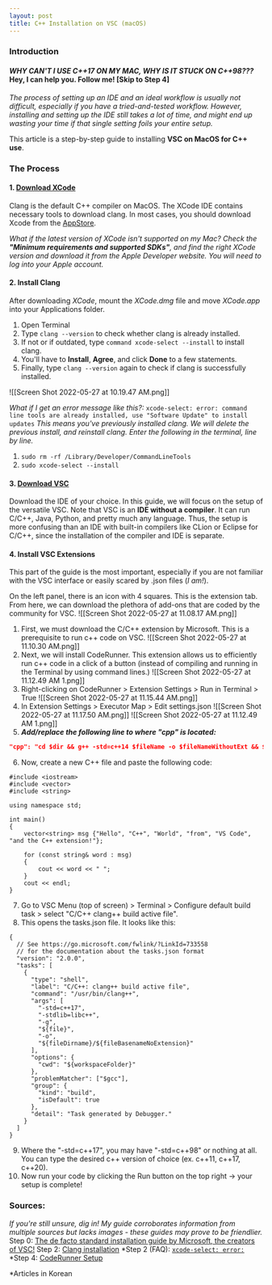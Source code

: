 ```yaml
---
layout: post
title: C++ Installation on VSC (macOS)
---
```


### Introduction
#### ***WHY CAN'T I USE C++17 ON MY MAC, WHY IS IT STUCK ON C++98???*** Hey, I can help you. Follow me! [Skip to Step 4]
*The process of setting up an IDE and an ideal workflow is usually not difficult, especially if you have a tried-and-tested workflow. However, installing and setting up the IDE still takes a lot of time, and might end up wasting your time if that single setting foils your entire setup.*

This article is a step-by-step guide to installing **VSC on MacOS for C++ use**.

### The Process
#### 1. [Download XCode](https://developer.apple.com/support/xcode/)
Clang is the default C++ compiler on MacOS. The XCode IDE contains necessary tools to download clang. In most cases, you should download Xcode from the [AppStore](https://apps.apple.com/us/app/xcode/id497799835?ls=1&mt=12).

*What if the latest version of XCode isn't supported on my Mac?*
*Check the **"Minimum requirements and supported SDKs"**, and find the right XCode version and download it from the Apple Developer website. You will need to log into your Apple account.*

#### 2. Install Clang
After downloading *XCode*, mount the *XCode.dmg* file and move *XCode.app* into your Applications folder.

1. Open Terminal
2. Type `clang --version` to check whether clang is already installed.
3. If not or if outdated, type `command xcode-select --install` to install clang. 
4. You'll have to **Install**, **Agree**, and click **Done** to a few statements.
5. Finally, type `clang --version` again to check if clang is successfully installed.

![[Screen Shot 2022-05-27 at 10.19.47 AM.png]]

*What if I get an error message like this?:*
`xcode-select: error: command line tools are already installed, use "Software Update" to install updates`
*This means you've previously installed clang. We will delete the previous install, and reinstall clang. Enter the following in the terminal, line by line.*
1. ```sudo rm -rf /Library/Developer/CommandLineTools```
2. ```sudo xcode-select --install```

#### 3. [Download VSC](https://code.visualstudio.com/)
Download the IDE of your choice. In this guide, we will focus on the setup of the versatile VSC. Note that VSC is an **IDE without a compiler**. It can run C/C++, Java, Python, and pretty much any language. Thus, the setup is more confusing than an IDE with built-in compilers like CLion or Eclipse for C/C++, since the installation of the compiler and IDE is separate.

#### 4. Install VSC Extensions
This part of the guide is the most important, especially if you are not familiar with the VSC interface or easily scared by .json files (*I am!*).

On the left panel, there is an icon with 4 squares. This is the extension tab. From here, we can download the plethora of add-ons that are coded by the community for VSC. 
![[Screen Shot 2022-05-27 at 11.08.17 AM.png]]
1. First, we must download the C/C++ extension by Microsoft. This is a prerequisite to run c++ code on VSC.
![[Screen Shot 2022-05-27 at 11.10.30 AM.png]]
2. Next, we will install CodeRunner. This extension allows us to efficiently run c++ code in a click of a button (instead of compiling and running in the Terminal by using command lines.) 
![[Screen Shot 2022-05-27 at 11.12.49 AM 1.png]]
3. Right-clicking on CodeRunner > Extension Settings > Run in Terminal > True
![[Screen Shot 2022-05-27 at 11.15.44 AM.png]]
4. In Extension Settings > Executor Map > Edit settings.json
![[Screen Shot 2022-05-27 at 11.17.50 AM.png]]
![[Screen Shot 2022-05-27 at 11.12.49 AM 1.png]]
5. ***Add/replace the following line to where "cpp" is located:***
```json
"cpp": "cd $dir && g++ -std=c++14 $fileName -o $fileNameWithoutExt && $dir$fileNameWithoutExt"
```
6. Now, create a new C++ file and paste the following code:
```
#include <iostream>
#include <vector>
#include <string>

using namespace std;

int main()
{
    vector<string> msg {"Hello", "C++", "World", "from", "VS Code", "and the C++ extension!"};

    for (const string& word : msg)
    {
        cout << word << " ";
    }
    cout << endl;
}
```
7. Go to VSC Menu (top of screen) > Terminal > Configure default build task > select "C/C++ clang++ build active file".
8.  This opens the tasks.json file. It looks like this:
```
{
  // See https://go.microsoft.com/fwlink/?LinkId=733558
  // for the documentation about the tasks.json format
  "version": "2.0.0",
  "tasks": [
    {
      "type": "shell",
      "label": "C/C++: clang++ build active file",
      "command": "/usr/bin/clang++",
      "args": [
        "-std=c++17",
        "-stdlib=libc++",
        "-g",
        "${file}",
        "-o",
        "${fileDirname}/${fileBasenameNoExtension}"
      ],
      "options": {
        "cwd": "${workspaceFolder}"
      },
      "problemMatcher": ["$gcc"],
      "group": {
        "kind": "build",
        "isDefault": true
      },
      "detail": "Task generated by Debugger."
    }
  ]
}
```
9. Where the "-std=c++17", you may have "-std=c++98" or nothing at all. You can type the desired c++ version of choice (ex. c++11, c++17, c++20).
10. Now run your code by clicking the Run button on the top right -> your setup is complete!

### Sources:
 *If you're still unsure, dig in! My guide corroborates information from multiple sources but lacks images - these guides may prove to be friendlier.*
Step 0: [The de facto standard installation guide by Microsoft, the creators of VSC!](https://code.visualstudio.com/docs/cpp/config-clang-mac)
Step 2: [Clang installation](https://www.ics.uci.edu/~pattis/common/handouts/macclion/clang.html)
*Step 2 (FAQ): [`xcode-select: error:`](https://investechnews.com/2021/06/15/mac-commandlinetools-setup-error/)
*Step 4: [CodeRunner Setup](https://wooono.tistory.com/299)

*Articles in Korean
